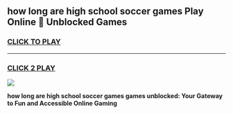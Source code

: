 
## how long are high school soccer games Play Online 👋 Unblocked Games
<h3>
<a href="https://news.freeplayer.one?title=how_long_are_high_school_soccer_games&ref=17GH">CLICK TO PLAY</a></h3>
<hr>

<h3>
<a href="https://news.freeplayer.one?title=how_long_are_high_school_soccer_games&ref=17GH">CLICK 2 PLAY</a>
  
</h3>

<a href="https://news.freeplayer.one?title=how_long_are_high_school_soccer_games&ref=17GH/"><img src="https://clearcache.store/games.png"></a>


**how long are high school soccer games games unblocked: Your Gateway to Fun and Accessible Online Gaming**
